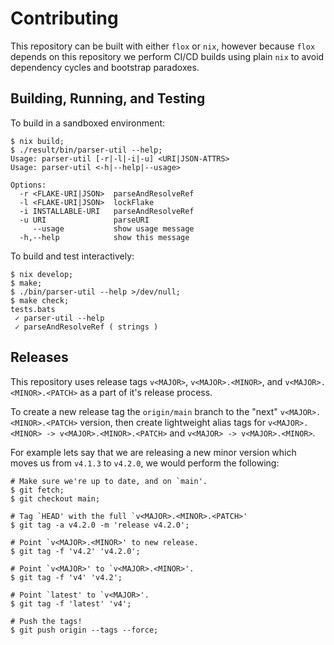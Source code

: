 # Contributing

This repository can be built with either `flox` or `nix`, however because `flox`
depends on this repository we perform CI/CD builds using plain `nix` to avoid
dependency cycles and bootstrap paradoxes.

## Building, Running, and Testing

To build in a sandboxed environment:
```shell
$ nix build;
$ ./result/bin/parser-util --help;
Usage: parser-util [-r|-l|-i|-u] <URI|JSON-ATTRS>
Usage: parser-util <-h|--help|--usage>

Options:
  -r <FLAKE-URI|JSON>  parseAndResolveRef
  -l <FLAKE-URI|JSON>  lockFlake
  -i INSTALLABLE-URI   parseAndResolveRef
  -u URI               parseURI
     --usage           show usage message
  -h,--help            show this message
```

To build and test interactively:
```shell
$ nix develop;
$ make;
$ ./bin/parser-util --help >/dev/null;
$ make check;
tests.bats
 ✓ parser-util --help
 ✓ parseAndResolveRef ( strings )
```

## Releases

This repository uses release tags `v<MAJOR>`, `v<MAJOR>.<MINOR>`, and
`v<MAJOR>.<MINOR>.<PATCH>` as a part of it's release process.

To create a new release tag the `origin/main` branch to the "next"
`v<MAJOR>.<MINOR>.<PATCH>` version, then create lightweight alias tags
for `v<MAJOR>.<MINOR> -> v<MAJOR>.<MINOR>.<PATCH>`
and `v<MAJOR> -> v<MAJOR>.<MINOR>`.

For example lets say that we are releasing a new minor version which moves us
from `v4.1.3` to `v4.2.0`, we would perform the following:
```shell
# Make sure we're up to date, and on `main'.
$ git fetch;
$ git checkout main;

# Tag `HEAD' with the full `v<MAJOR>.<MINOR>.<PATCH>'
$ git tag -a v4.2.0 -m 'release v4.2.0';

# Point `v<MAJOR>.<MINOR>' to new release.
$ git tag -f 'v4.2' 'v4.2.0';

# Point `v<MAJOR>' to `v<MAJOR>.<MINOR>'.
$ git tag -f 'v4' 'v4.2';

# Point `latest' to `v<MAJOR>'.
$ git tag -f 'latest' 'v4';

# Push the tags!
$ git push origin --tags --force;
```

